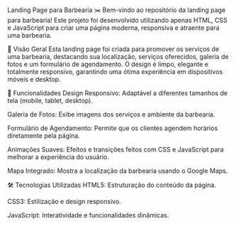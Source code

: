 Landing Page para Barbearia ✂️
Bem-vindo ao repositório da landing page para barbearia! Este projeto foi desenvolvido utilizando apenas HTML, CSS e JavaScript para criar uma página moderna, responsiva e atraente para uma barbearia.

📌 Visão Geral
Esta landing page foi criada para promover os serviços de uma barbearia, destacando sua localização, serviços oferecidos, galeria de fotos e um formulário de agendamento. O design é limpo, elegante e totalmente responsivo, garantindo uma ótima experiência em dispositivos móveis e desktop.

🚀 Funcionalidades
Design Responsivo: Adaptável a diferentes tamanhos de tela (mobile, tablet, desktop).

Galeria de Fotos: Exibe imagens dos serviços e ambiente da barbearia.

Formulário de Agendamento: Permite que os clientes agendem horários diretamente pela página.

Animações Suaves: Efeitos e transições feitos com CSS e JavaScript para melhorar a experiência do usuário.

Mapa Integrado: Mostra a localização da barbearia usando o Google Maps.

🛠️ Tecnologias Utilizadas
HTML5: Estruturação do conteúdo da página.

CSS3: Estilização e design responsivo.

JavaScript: Interatividade e funcionalidades dinâmicas.
